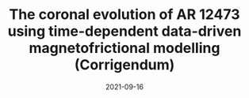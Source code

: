 ---
title: "The coronal evolution of AR 12473 using time-dependent data-driven magnetofrictional modelling (Corrigendum)"
collection: publications
permalink: /publication/2021-mfm-12473e
date: 2021-09-16
venue: 'Astronomy and Astrophysics'
link: 'https://doi.org/10.1051/0004-6361/202038925e'
citation: 'Price, D. J., Pomoell, J., Kilpua, E. K. J., The coronal evolution of AR 12473 using time-dependent data-driven magnetofrictional modelling (Corrigendum), Astronomy and Astrophysics, 653, C1 (2021) doi: https://doi.org/10.1051/0004-6361/202038925e'
---